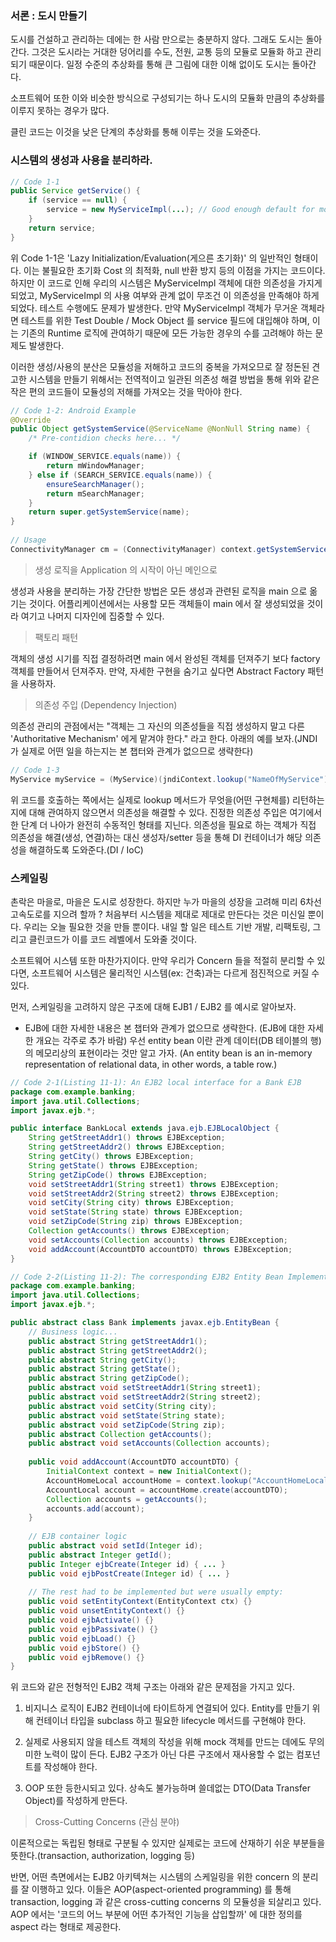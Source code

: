 ### 서론 : 도시 만들기

도시를 건설하고 관리하는 데에는 한 사람 만으로는 충분하지 않다. 그래도 도시는 돌아간다. 
그것은 도시라는 거대한 덩어리를 수도, 전원, 교통 등의 모듈로 모듈화 하고 관리되기 때문이다.
일정 수준의 추상화를 통해 큰 그림에 대한 이해 없이도 도시는 돌아간다.

소프트웨어 또한 이와 비슷한 방식으로 구성되기는 하나 도시의 모듈화 만큼의 추상화를 이루지 못하는 경우가 많다.

클린 코드는 이것을 낮은 단계의 추상화를 통해 이루는 것을 도와준다.

### 시스템의 생성과 사용을 분리하라.
````java
// Code 1-1
public Service getService() {
    if (service == null) {
        service = new MyServiceImpl(...); // Good enough default for most cases ? 
    }
    return service;
}
````

위 Code 1-1은 'Lazy Initialization/Evaluation(게으른 초기화)' 의 일반적인 형태이다.
이는 불필요한 초기화 Cost 의 최적화, null 반환 방지 등의 이점을 가지는 코드이다.
하지만 이 코드로 인해 우리의 시스템은 MyServiceImpl 객체에 대한 의존성을 가지게 되었고,
MyServiceImpl 의 사용 여부와 관계 없이 무조건 이 의존성을 만족해야 하게 되었다.
테스트 수행에도 문제가 발생한다.
만약 MyServiceImpl 객체가 무거운 객체라면 테스트를 위한 Test Double / Mock Object 를 service 필드에 대입해야 하며, 
이는 기존의 Runtime 로직에 관여하기 때문에 모든 가능한 경우의 수를 고려해야 하는 문제도 발생한다.

이러한 생성/사용의 분산은 모듈성을 저해하고 코드의 중복을 가져오므로 잘 정돈된 견고한 시스템을 만들기 위해서는 전역적이고 
일관된 의존성 해결 방법을 통해 위와 같은 작은 편의 코드들이 모듈성의 저해를 가져오는 것을 막아야 한다.

````java
// Code 1-2: Android Example
@Override
public Object getSystemService(@ServiceName @NonNull String name) {
    /* Pre-contidion checks here... */

    if (WINDOW_SERVICE.equals(name)) {
        return mWindowManager;
    } else if (SEARCH_SERVICE.equals(name)) {
        ensureSearchManager();
        return mSearchManager;
    }
    return super.getSystemService(name);
}
 
// Usage
ConnectivityManager cm = (ConnectivityManager) context.getSystemService(Context.CONNECTIVITY_SERVICE);
````

> 생성 로직을 Application 의 시작이 아닌 메인으로

생성과 사용을 분리하는 가장 간단한 방법은 모든 생성과 관련된 로직을 main 으로 옮기는 것이다. 
어플리케이션에서는 사용할 모든 객체들이 main 에서 잘 생성되었을 것이라 여기고 나머지 디자인에 집중할 수 있다.

> 팩토리 패턴

객체의 생성 시기를 직접 결정하려면 main 에서 완성된 객체를 던져주기 보다 factory 객체를 만들어서 던져주자.
만약, 자세한 구현을 숨기고 싶다면 Abstract Factory 패턴을 사용하자.

> 의존성 주입 (Dependency Injection)

의존성 관리의 관점에서는 "객체는 그 자신의 의존성들을 직접 생성하지 말고 다른 'Authoritative Mechanism' 에게 맡겨야 한다." 라고 한다. 
아래의 예를 보자.(JNDI가 실제로 어떤 일을 하는지는 본 챕터와 관계가 없으므로 생략한다)

````java
// Code 1-3
MyService myService = (MyService)(jndiContext.lookup("NameOfMyService"));
````

위 코드를 호출하는 쪽에서는 실제로 lookup 메서드가 무엇을(어떤 구현체를) 리턴하는지에 대해 관여하지 않으면서 의존성을 해결할 수 있다.
진정한 의존성 주입은 여기에서 한 단계 더 나아가 완전히 수동적인 형태를 지닌다. 
의존성을 필요로 하는 객체가 직접 의존성을 해결(생성, 연결)하는 대신 생성자/setter 등을 통해 DI 컨테이너가 해당 의존성을 해결하도록 도와준다.(DI / IoC)

### 스케일링

촌락은 마을로, 마을은 도시로 성장한다. 하지만 누가 마을의 성장을 고려해 미리 6차선 고속도로를 지으려 할까 ?
처음부터 시스템을 제대로 제대로 만든다는 것은 미신일 뿐이다. 우리는 오늘 필요한 것을 만들 뿐이다. 
내일 할 일은 테스트 기반 개발, 리팩토링, 그리고 클린코드가 이를 코드 레벨에서 도와줄 것이다.

소프트웨어 시스템 또한 마찬가지이다. 만약 우리가 Concern 들을 적절히 분리할 수 있다면, 
소프트웨어 시스템은 물리적인 시스템(ex: 건축)과는 다르게 점진적으로 커질 수 있다.

먼저, 스케일링을 고려하지 않은 구조에 대해 EJB1 / EJB2 를 예시로 알아보자.
- EJB에 대한 자세한 내용은 본 챕터와 관계가 없으므로 생략한다. (EJB에 대한 자세한 개요는 각주로 추가 바람)
  우선 entity bean 이란 관계 데이터(DB 테이블의 행)의 메모리상의 표현이라는 것만 알고 가자. 
  (An entity bean is an in-memory representation of relational data, in other words, a table row.)
  
````java
// Code 2-1(Listing 11-1): An EJB2 local interface for a Bank EJB
package com.example.banking;
import java.util.Collections;
import javax.ejb.*;

public interface BankLocal extends java.ejb.EJBLocalObject {
    String getStreetAddr1() throws EJBException;
    String getStreetAddr2() throws EJBException;
    String getCity() throws EJBException;
    String getState() throws EJBException;
    String getZipCode() throws EJBException;
    void setStreetAddr1(String street1) throws EJBException;
    void setStreetAddr2(String street2) throws EJBException;
    void setCity(String city) throws EJBException;
    void setState(String state) throws EJBException;
    void setZipCode(String zip) throws EJBException;
    Collection getAccounts() throws EJBException;
    void setAccounts(Collection accounts) throws EJBException;
    void addAccount(AccountDTO accountDTO) throws EJBException;
}
````
````java
// Code 2-2(Listing 11-2): The corresponding EJB2 Entity Bean Implementation
package com.example.banking;
import java.util.Collections;
import javax.ejb.*;

public abstract class Bank implements javax.ejb.EntityBean {
    // Business logic...
    public abstract String getStreetAddr1();
    public abstract String getStreetAddr2();
    public abstract String getCity();
    public abstract String getState();
    public abstract String getZipCode();
    public abstract void setStreetAddr1(String street1);
    public abstract void setStreetAddr2(String street2);
    public abstract void setCity(String city);
    public abstract void setState(String state);
    public abstract void setZipCode(String zip);
    public abstract Collection getAccounts();
    public abstract void setAccounts(Collection accounts);
    
    public void addAccount(AccountDTO accountDTO) {
        InitialContext context = new InitialContext();
        AccountHomeLocal accountHome = context.lookup("AccountHomeLocal");
        AccountLocal account = accountHome.create(accountDTO);
        Collection accounts = getAccounts();
        accounts.add(account);
    }
    
    // EJB container logic
    public abstract void setId(Integer id);
    public abstract Integer getId();
    public Integer ejbCreate(Integer id) { ... }
    public void ejbPostCreate(Integer id) { ... }
    
    // The rest had to be implemented but were usually empty:
    public void setEntityContext(EntityContext ctx) {}
    public void unsetEntityContext() {}
    public void ejbActivate() {}
    public void ejbPassivate() {}
    public void ejbLoad() {}
    public void ejbStore() {}
    public void ejbRemove() {}
}
````

위 코드와 같은 전형적인 EJB2 객체 구조는 아래와 같은 문제점을 가지고 있다.

1. 비지니스 로직이 EJB2 컨테이너에 타이트하게 연결되어 있다. 
Entity를 만들기 위해 컨테이너 타입을 subclass 하고 필요한 lifecycle 메서드를 구현해야 한다.

2. 실제로 사용되지 않을 테스트 객체의 작성을 위해 mock 객체를 만드는 데에도 무의미한 노력이 많이 든다. 
EJB2 구조가 아닌 다른 구조에서 재사용할 수 없는 컴포넌트를 작성해야 한다.

3. OOP 또한 등한시되고 있다. 상속도 불가능하며 쓸데없는 DTO(Data Transfer Object)를 작성하게 만든다.

> Cross-Cutting Concerns (관심 분야)
  
이론적으로는 독립된 형태로 구분될 수 있지만 실제로는 코드에 산재하기 쉬운 부분들을 뜻한다.(transaction, authorization, logging 등)

반면, 어떤 측면에서는 EJB2 아키텍쳐는 시스템의 스케일링을 위한 concern 의 분리를 잘 이행하고 있다. 
이들은 AOP(aspect-oriented programming) 를 통해 transaction, logging 과 같은 cross-cutting concerns 의 모듈성을 되살리고 있다. 
AOP 에서는 '코드의 어느 부분에 어떤 추가적인 기능을 삽입할까' 에 대한 정의를 aspect 라는 형태로 제공한다.